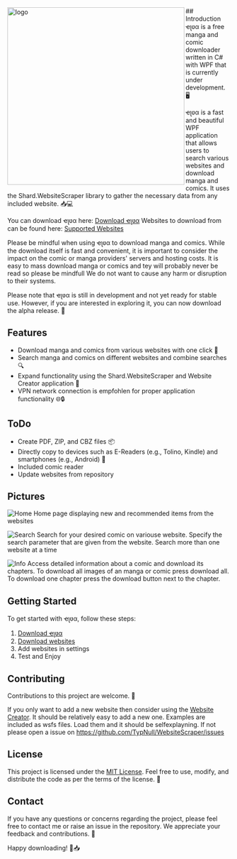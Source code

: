 <img align="left" src="https://i.imgur.com/TBfPmju.png" alt="logo" width="400"/>
## Introduction
ҽʅʋα is a free manga and comic downloader written in C# with WPF that is currently under development. 🖥️

ҽʅʋα is a fast and beautiful WPF application that allows users to search various websites and download manga and comics. It uses the Shard.WebsiteScraper library to gather the necessary data from any included website. 📥💻

You can download ҽʅʋα here: [Download ҽʅʋα](https://typnull.github.io/Elva/Elva.application)
Websites to download from can be found here: [Supported Websites](https://github.com/TypNull/WebsiteScraper/tree/master/Websites) 

Please be mindful when using ҽʅʋα to download manga and comics. While the download itself is fast and convenient, it is important to consider the impact on the comic or manga providers' servers and hosting costs. It is easy to mass download manga or comics and tey will probably never be read so please be mindfull
We do not want to cause any harm or disruption to their systems.

Please note that ҽʅʋα is still in development and not yet ready for stable use. However, if you are interested in exploring it, you can now download the alpha release. 🔧

## Features

- Download manga and comics from various websites with one click 📖
- Search manga and comics on different websites and combine searches 🔍
- Expand functionality using the Shard.WebsiteScraper and Website Creator application 🧩
- VPN network connection is empfohlen for proper application functionality 🌐🔒

## ToDo
- Create PDF, ZIP, and CBZ files 📦
- Directly copy to devices such as E-Readers (e.g., Tolino, Kindle) and smartphones (e.g., Android) 📱
- Included comic reader
- Update websites from repository

## Pictures

![Home](https://i.imgur.com/5I7EhSN.png)
Home page displaying new and recommended items from the websites

![Search](https://i.imgur.com/v9Vx4BN.png)
Search for your desired comic on variouse website.
Specify the search parameter that are given from the website. 
Search more than one website at a time

![Info](https://i.imgur.com/isaqR8q.png)
Access detailed information about a comic and download its chapters.
To download all images of an manga or comic press download all. 
To download one chapter press the download button next to the chapter.

## Getting Started

To get started with ҽʅʋα, follow these steps:

1. [Download ҽʅʋα](https://typnull.github.io/Elva/Elva.application)
2. [Download websites](https://github.com/TypNull/WebsiteScraper/tree/master/Websites)
3. Add websites in settings
4. Test and Enjoy

## Contributing

Contributions to this project are welcome. 👥

If you only want to add a new website then consider using the [Website Creator](https://github.com/TypNull/WebsiteScraper/releases/tag/v.1.0.0). It should be relatively easy to add a new one. Examples are included as wsfs files. Load them and it should be selfexplayning. If not please open a issue on https://github.com/TypNull/WebsiteScraper/issues

## License

This project is licensed under the [MIT License](https://github.com/TypNull/Elva/blob/master/LICENSE.txt). Feel free to use, modify, and distribute the code as per the terms of the license. 📜

## Contact

If you have any questions or concerns regarding the project, please feel free to contact me or raise an issue in the repository. We appreciate your feedback and contributions. 🙌

Happy downloading! 🎉📥
